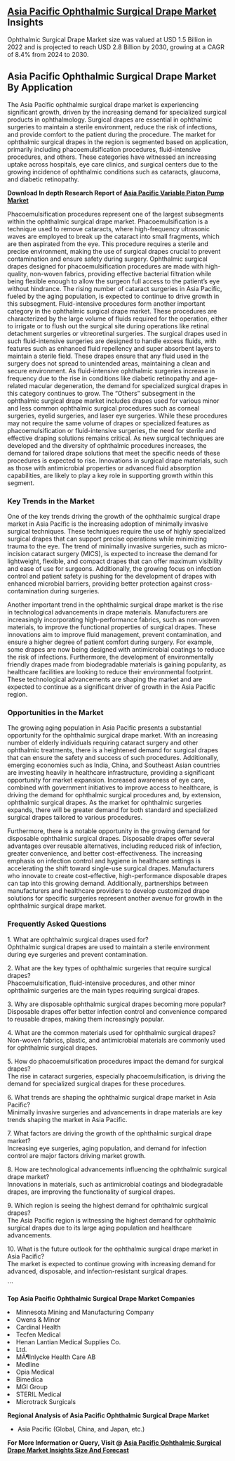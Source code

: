 <h2><a href="https://www.verifiedmarketreports.com/download-sample/?rid=387534&amp;utm_source=Github-Feb&amp;utm_medium=225" target="_blank">Asia Pacific Ophthalmic Surgical Drape Market</a> Insights</h2><p>Ophthalmic Surgical Drape Market size was valued at USD 1.5 Billion in 2022 and is projected to reach USD 2.8 Billion by 2030, growing at a CAGR of 8.4% from 2024 to 2030.</p><p><h2>Asia Pacific Ophthalmic Surgical Drape Market By Application</h2> <p>The Asia Pacific ophthalmic surgical drape market is experiencing significant growth, driven by the increasing demand for specialized surgical products in ophthalmology. Surgical drapes are essential in ophthalmic surgeries to maintain a sterile environment, reduce the risk of infections, and provide comfort to the patient during the procedure. The market for ophthalmic surgical drapes in the region is segmented based on application, primarily including phacoemulsification procedures, fluid-intensive procedures, and others. These categories have witnessed an increasing uptake across hospitals, eye care clinics, and surgical centers due to the growing incidence of ophthalmic conditions such as cataracts, glaucoma, and diabetic retinopathy. <p><strong>Download In depth Research Report of <a href="https://www.verifiedmarketreports.com/download-sample/?rid=236118&amp;utm_source=Pulse-Dec&amp;utm_medium=225" target="_blank">Asia Pacific Variable Piston Pump Market</a></strong></p> Phacoemulsification procedures represent one of the largest subsegments within the ophthalmic surgical drape market. Phacoemulsification is a technique used to remove cataracts, where high-frequency ultrasonic waves are employed to break up the cataract into small fragments, which are then aspirated from the eye. This procedure requires a sterile and precise environment, making the use of surgical drapes crucial to prevent contamination and ensure safety during surgery. Ophthalmic surgical drapes designed for phacoemulsification procedures are made with high-quality, non-woven fabrics, providing effective bacterial filtration while being flexible enough to allow the surgeon full access to the patient’s eye without hindrance. The rising number of cataract surgeries in Asia Pacific, fueled by the aging population, is expected to continue to drive growth in this subsegment. Fluid-intensive procedures form another important category in the ophthalmic surgical drape market. These procedures are characterized by the large volume of fluids required for the operation, either to irrigate or to flush out the surgical site during operations like retinal detachment surgeries or vitreoretinal surgeries. The surgical drapes used in such fluid-intensive surgeries are designed to handle excess fluids, with features such as enhanced fluid repellency and super absorbent layers to maintain a sterile field. These drapes ensure that any fluid used in the surgery does not spread to unintended areas, maintaining a clean and secure environment. As fluid-intensive ophthalmic surgeries increase in frequency due to the rise in conditions like diabetic retinopathy and age-related macular degeneration, the demand for specialized surgical drapes in this category continues to grow. The “Others” subsegment in the ophthalmic surgical drape market includes drapes used for various minor and less common ophthalmic surgical procedures such as corneal surgeries, eyelid surgeries, and laser eye surgeries. While these procedures may not require the same volume of drapes or specialized features as phacoemulsification or fluid-intensive surgeries, the need for sterile and effective draping solutions remains critical. As new surgical techniques are developed and the diversity of ophthalmic procedures increases, the demand for tailored drape solutions that meet the specific needs of these procedures is expected to rise. Innovations in surgical drape materials, such as those with antimicrobial properties or advanced fluid absorption capabilities, are likely to play a key role in supporting growth within this segment. <h3>Key Trends in the Market</h3> <p>One of the key trends driving the growth of the ophthalmic surgical drape market in Asia Pacific is the increasing adoption of minimally invasive surgical techniques. These techniques require the use of highly specialized surgical drapes that can support precise operations while minimizing trauma to the eye. The trend of minimally invasive surgeries, such as micro-incision cataract surgery (MICS), is expected to increase the demand for lightweight, flexible, and compact drapes that can offer maximum visibility and ease of use for surgeons. Additionally, the growing focus on infection control and patient safety is pushing for the development of drapes with enhanced microbial barriers, providing better protection against cross-contamination during surgeries.</p> <p>Another important trend in the ophthalmic surgical drape market is the rise in technological advancements in drape materials. Manufacturers are increasingly incorporating high-performance fabrics, such as non-woven materials, to improve the functional properties of surgical drapes. These innovations aim to improve fluid management, prevent contamination, and ensure a higher degree of patient comfort during surgery. For example, some drapes are now being designed with antimicrobial coatings to reduce the risk of infections. Furthermore, the development of environmentally friendly drapes made from biodegradable materials is gaining popularity, as healthcare facilities are looking to reduce their environmental footprint. These technological advancements are shaping the market and are expected to continue as a significant driver of growth in the Asia Pacific region.</p> <h3>Opportunities in the Market</h3> <p>The growing aging population in Asia Pacific presents a substantial opportunity for the ophthalmic surgical drape market. With an increasing number of elderly individuals requiring cataract surgery and other ophthalmic treatments, there is a heightened demand for surgical drapes that can ensure the safety and success of such procedures. Additionally, emerging economies such as India, China, and Southeast Asian countries are investing heavily in healthcare infrastructure, providing a significant opportunity for market expansion. Increased awareness of eye care, combined with government initiatives to improve access to healthcare, is driving the demand for ophthalmic surgical procedures and, by extension, ophthalmic surgical drapes. As the market for ophthalmic surgeries expands, there will be greater demand for both standard and specialized surgical drapes tailored to various procedures.</p> <p>Furthermore, there is a notable opportunity in the growing demand for disposable ophthalmic surgical drapes. Disposable drapes offer several advantages over reusable alternatives, including reduced risk of infection, greater convenience, and better cost-effectiveness. The increasing emphasis on infection control and hygiene in healthcare settings is accelerating the shift toward single-use surgical drapes. Manufacturers who innovate to create cost-effective, high-performance disposable drapes can tap into this growing demand. Additionally, partnerships between manufacturers and healthcare providers to develop customized drape solutions for specific surgeries represent another avenue for growth in the ophthalmic surgical drape market.</p> <h3>Frequently Asked Questions</h3> <p>1. What are ophthalmic surgical drapes used for? <br/> Ophthalmic surgical drapes are used to maintain a sterile environment during eye surgeries and prevent contamination.</p> <p>2. What are the key types of ophthalmic surgeries that require surgical drapes? <br/> Phacoemulsification, fluid-intensive procedures, and other minor ophthalmic surgeries are the main types requiring surgical drapes.</p> <p>3. Why are disposable ophthalmic surgical drapes becoming more popular? <br/> Disposable drapes offer better infection control and convenience compared to reusable drapes, making them increasingly popular.</p> <p>4. What are the common materials used for ophthalmic surgical drapes? <br/> Non-woven fabrics, plastic, and antimicrobial materials are commonly used for ophthalmic surgical drapes.</p> <p>5. How do phacoemulsification procedures impact the demand for surgical drapes? <br/> The rise in cataract surgeries, especially phacoemulsification, is driving the demand for specialized surgical drapes for these procedures.</p> <p>6. What trends are shaping the ophthalmic surgical drape market in Asia Pacific? <br/> Minimally invasive surgeries and advancements in drape materials are key trends shaping the market in Asia Pacific.</p> <p>7. What factors are driving the growth of the ophthalmic surgical drape market? <br/> Increasing eye surgeries, aging population, and demand for infection control are major factors driving market growth.</p> <p>8. How are technological advancements influencing the ophthalmic surgical drape market? <br/> Innovations in materials, such as antimicrobial coatings and biodegradable drapes, are improving the functionality of surgical drapes.</p> <p>9. Which region is seeing the highest demand for ophthalmic surgical drapes? <br/> The Asia Pacific region is witnessing the highest demand for ophthalmic surgical drapes due to its large aging population and healthcare advancements.</p> <p>10. What is the future outlook for the ophthalmic surgical drape market in Asia Pacific? <br/> The market is expected to continue growing with increasing demand for advanced, disposable, and infection-resistant surgical drapes.</p> ```</p><p><strong>Top Asia Pacific Ophthalmic Surgical Drape Market Companies</strong></p><div data-test-id=""><p><li>Minnesota Mining and Manufacturing Company</li><li> Owens & Minor</li><li> Cardinal Health</li><li> Tecfen Medical</li><li> Henan Lantian Medical Supplies Co.</li><li> Ltd.</li><li> MÃ¶lnlycke Health Care AB</li><li> Medline</li><li> Opia Medical</li><li> Bimedica</li><li> MGI Group</li><li> STERIL Medical</li><li> Microtrack Surgicals</li></p><div><strong>Regional Analysis of&nbsp;Asia Pacific Ophthalmic Surgical Drape Market</strong></div><ul><li dir="ltr"><p dir="ltr">Asia Pacific (Global, China, and Japan, etc.)</p></li></ul><p><strong>For More Information or Query, Visit @&nbsp;</strong><strong><a href="https://www.verifiedmarketreports.com/product/ophthalmic-surgical-drape-market/?utm_source=Github-Feb&amp;utm_medium=225" target="_blank">Asia Pacific Ophthalmic Surgical Drape Market Insights Size And Forecast</a></strong></p></div><h2>&nbsp;</h2><div data-test-id="">&nbsp;</div>
